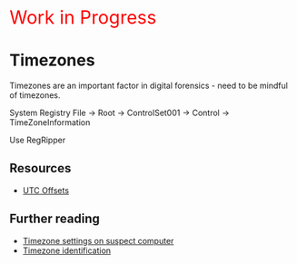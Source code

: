 <span style="color:red; font-size:32px">Work in Progress</span>

# Timezones

Timezones are an important factor in digital forensics - need to be mindful of timezones.

System Registry File -> Root -> ControlSet001 -> Control -> TimeZoneInformation

Use RegRipper

## Resources

- [UTC Offsets](https://en.wikipedia.org/wiki/List_of_UTC_offsets)

## Further reading

- [Timezone settings on suspect computer](https://kb.digital-detective.net/display/BF/Identification+of+Time+Zone+Settings+on+Suspect+Computer)
- [Timezone identification](https://www.digital-detective.net/time-zone-identification/)
